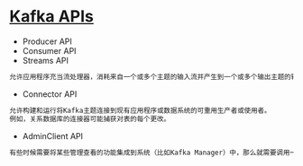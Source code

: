 # [Kafka APIs](https://kafka.apache.org/10/documentation.html#api)

* Producer API
* Consumer API 
* Streams API 
```md
允许应用程序充当流处理器，消耗来自一个或多个主题的输入流并产生到一个或多个输出主题的输出流，从而有效地将输入流转换为输出流。
```
* Connector API
```md
允许构建和运行将Kafka主题连接到现有应用程序或数据系统的可重用生产者或使用者。
例如，关系数据库的连接器可能捕获对表的每个更改。
```
* AdminClient API
```md
有些时候需要将某些管理查看的功能集成到系统（比如Kafka Manager）中，那么就需要调用一些 API来 直接操作Kafka。
```
